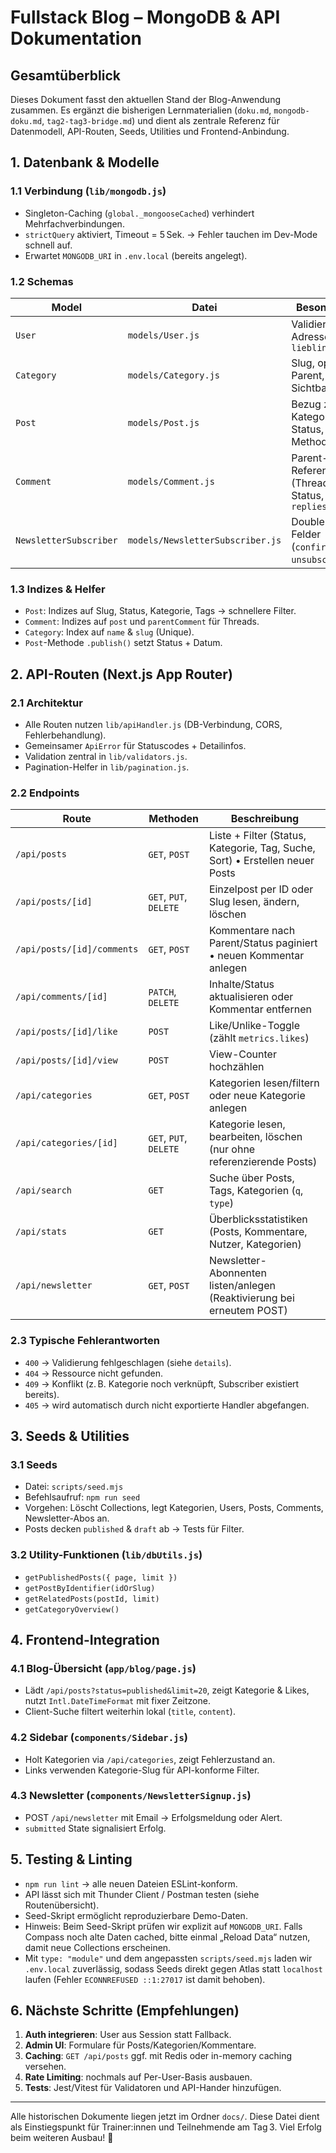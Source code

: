 # Fullstack Blog – MongoDB & API Dokumentation

## Gesamtüberblick

Dieses Dokument fasst den aktuellen Stand der Blog-Anwendung zusammen. Es ergänzt die bisherigen Lernmaterialien (`doku.md`, `mongodb-doku.md`, `tag2-tag3-bridge.md`) und dient als zentrale Referenz für Datenmodell, API-Routen, Seeds, Utilities und Frontend-Anbindung.

## 1. Datenbank & Modelle

### 1.1 Verbindung (`lib/mongodb.js`)
- Singleton-Caching (`global._mongooseCached`) verhindert Mehrfachverbindungen.
- `strictQuery` aktiviert, Timeout = 5 Sek. → Fehler tauchen im Dev-Mode schnell auf.
- Erwartet `MONGODB_URI` in `.env.local` (bereits angelegt).

### 1.2 Schemas
| Model | Datei | Besonderheiten |
| --- | --- | --- |
| `User` | `models/User.js` | Validierung, Adresse, Avatar, `lieblingsPosts` |
| `Category` | `models/Category.js` | Slug, optionaler Parent, Sichtbarkeit |
| `Post` | `models/Post.js` | Bezug zu User & Kategorie, Tags, Status, Metrics, Methoden/Virtuals |
| `Comment` | `models/Comment.js` | Parent-Referenzen (Threading), Status, Virtual `replies` |
| `NewsletterSubscriber` | `models/NewsletterSubscriber.js` | Double-Opt-In Felder (`confirmedAt`, `unsubscribedAt`) |

### 1.3 Indizes & Helfer
- `Post`: Indizes auf Slug, Status, Kategorie, Tags → schnellere Filter.
- `Comment`: Indizes auf `post` und `parentComment` für Threads.
- `Category`: Index auf `name` & `slug` (Unique).
- `Post`-Methode `.publish()` setzt Status + Datum.

## 2. API-Routen (Next.js App Router)

### 2.1 Architektur
- Alle Routen nutzen `lib/apiHandler.js` (DB-Verbindung, CORS, Fehlerbehandlung).
- Gemeinsamer `ApiError` für Statuscodes + Detailinfos.
- Validation zentral in `lib/validators.js`.
- Pagination-Helfer in `lib/pagination.js`.

### 2.2 Endpoints
| Route | Methoden | Beschreibung |
| --- | --- | --- |
| `/api/posts` | `GET`, `POST` | Liste + Filter (Status, Kategorie, Tag, Suche, Sort) • Erstellen neuer Posts |
| `/api/posts/[id]` | `GET`, `PUT`, `DELETE` | Einzelpost per ID oder Slug lesen, ändern, löschen |
| `/api/posts/[id]/comments` | `GET`, `POST` | Kommentare nach Parent/Status paginiert • neuen Kommentar anlegen |
| `/api/comments/[id]` | `PATCH`, `DELETE` | Inhalte/Status aktualisieren oder Kommentar entfernen |
| `/api/posts/[id]/like` | `POST` | Like/Unlike-Toggle (zählt `metrics.likes`) |
| `/api/posts/[id]/view` | `POST` | View-Counter hochzählen |
| `/api/categories` | `GET`, `POST` | Kategorien lesen/filtern oder neue Kategorie anlegen |
| `/api/categories/[id]` | `GET`, `PUT`, `DELETE` | Kategorie lesen, bearbeiten, löschen (nur ohne referenzierende Posts) |
| `/api/search` | `GET` | Suche über Posts, Tags, Kategorien (`q`, `type`) |
| `/api/stats` | `GET` | Überblicksstatistiken (Posts, Kommentare, Nutzer, Kategorien) |
| `/api/newsletter` | `GET`, `POST` | Newsletter-Abonnenten listen/anlegen (Reaktivierung bei erneutem POST) |

### 2.3 Typische Fehlerantworten
- `400` → Validierung fehlgeschlagen (siehe `details`).
- `404` → Ressource nicht gefunden.
- `409` → Konflikt (z. B. Kategorie noch verknüpft, Subscriber existiert bereits).
- `405` → wird automatisch durch nicht exportierte Handler abgefangen.

## 3. Seeds & Utilities

### 3.1 Seeds
- Datei: `scripts/seed.mjs`
- Befehlsaufruf: `npm run seed`
- Vorgehen: Löscht Collections, legt Kategorien, Users, Posts, Comments, Newsletter-Abos an.
- Posts decken `published` & `draft` ab → Tests für Filter.

### 3.2 Utility-Funktionen (`lib/dbUtils.js`)
- `getPublishedPosts({ page, limit })`
- `getPostByIdentifier(idOrSlug)`
- `getRelatedPosts(postId, limit)`
- `getCategoryOverview()`

## 4. Frontend-Integration

### 4.1 Blog-Übersicht (`app/blog/page.js`)
- Lädt `/api/posts?status=published&limit=20`, zeigt Kategorie & Likes, nutzt `Intl.DateTimeFormat` mit fixer Zeitzone.
- Client-Suche filtert weiterhin lokal (`title`, `content`).

### 4.2 Sidebar (`components/Sidebar.js`)
- Holt Kategorien via `/api/categories`, zeigt Fehlerzustand an.
- Links verwenden Kategorie-Slug für API-konforme Filter.

### 4.3 Newsletter (`components/NewsletterSignup.js`)
- POST `/api/newsletter` mit Email → Erfolgsmeldung oder Alert.
- `submitted` State signalisiert Erfolg.

## 5. Testing & Linting

- `npm run lint` → alle neuen Dateien ESLint-konform.
- API lässt sich mit Thunder Client / Postman testen (siehe Routenübersicht).
- Seed-Skript ermöglicht reproduzierbare Demo-Daten.
- Hinweis: Beim Seed-Skript prüfen wir explizit auf `MONGODB_URI`. Falls Compass noch alte Daten cached, bitte einmal „Reload Data“ nutzen, damit neue Collections erscheinen.
- Mit `type: "module"` und dem angepassten `scripts/seed.mjs` laden wir `.env.local` zuverlässig, sodass Seeds direkt gegen Atlas statt `localhost` laufen (Fehler `ECONNREFUSED ::1:27017` ist damit behoben).

## 6. Nächste Schritte (Empfehlungen)
1. **Auth integrieren**: User aus Session statt Fallback.
2. **Admin UI**: Formulare für Posts/Kategorien/Kommentare.
3. **Caching**: `GET /api/posts` ggf. mit Redis oder in-memory caching versehen.
4. **Rate Limiting**: nochmals auf Per-User-Basis ausbauen.
5. **Tests**: Jest/Vitest für Validatoren und API-Hander hinzufügen.

---
Alle historischen Dokumente liegen jetzt im Ordner `docs/`. Diese Datei dient als Einstiegspunkt für Trainer:innen und Teilnehmende am Tag 3. Viel Erfolg beim weiteren Ausbau! 💪

